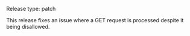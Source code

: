 Release type: patch

This release fixes an issue where a GET request is processed despite it being disallowed.
